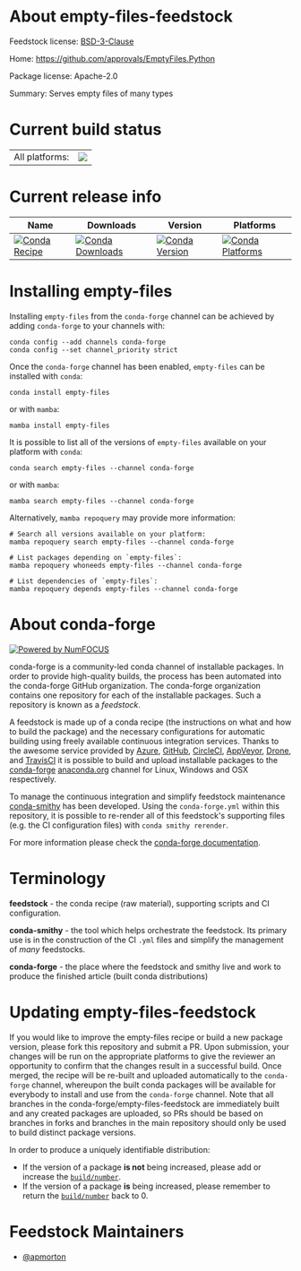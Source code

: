 About empty-files-feedstock
===========================

Feedstock license: [BSD-3-Clause](https://github.com/conda-forge/empty-files-feedstock/blob/main/LICENSE.txt)

Home: https://github.com/approvals/EmptyFiles.Python

Package license: Apache-2.0

Summary: Serves empty files of many types

Current build status
====================


<table><tr><td>All platforms:</td>
    <td>
      <a href="https://dev.azure.com/conda-forge/feedstock-builds/_build/latest?definitionId=22741&branchName=main">
        <img src="https://dev.azure.com/conda-forge/feedstock-builds/_apis/build/status/empty-files-feedstock?branchName=main">
      </a>
    </td>
  </tr>
</table>

Current release info
====================

| Name | Downloads | Version | Platforms |
| --- | --- | --- | --- |
| [![Conda Recipe](https://img.shields.io/badge/recipe-empty--files-green.svg)](https://anaconda.org/conda-forge/empty-files) | [![Conda Downloads](https://img.shields.io/conda/dn/conda-forge/empty-files.svg)](https://anaconda.org/conda-forge/empty-files) | [![Conda Version](https://img.shields.io/conda/vn/conda-forge/empty-files.svg)](https://anaconda.org/conda-forge/empty-files) | [![Conda Platforms](https://img.shields.io/conda/pn/conda-forge/empty-files.svg)](https://anaconda.org/conda-forge/empty-files) |

Installing empty-files
======================

Installing `empty-files` from the `conda-forge` channel can be achieved by adding `conda-forge` to your channels with:

```
conda config --add channels conda-forge
conda config --set channel_priority strict
```

Once the `conda-forge` channel has been enabled, `empty-files` can be installed with `conda`:

```
conda install empty-files
```

or with `mamba`:

```
mamba install empty-files
```

It is possible to list all of the versions of `empty-files` available on your platform with `conda`:

```
conda search empty-files --channel conda-forge
```

or with `mamba`:

```
mamba search empty-files --channel conda-forge
```

Alternatively, `mamba repoquery` may provide more information:

```
# Search all versions available on your platform:
mamba repoquery search empty-files --channel conda-forge

# List packages depending on `empty-files`:
mamba repoquery whoneeds empty-files --channel conda-forge

# List dependencies of `empty-files`:
mamba repoquery depends empty-files --channel conda-forge
```


About conda-forge
=================

[![Powered by
NumFOCUS](https://img.shields.io/badge/powered%20by-NumFOCUS-orange.svg?style=flat&colorA=E1523D&colorB=007D8A)](https://numfocus.org)

conda-forge is a community-led conda channel of installable packages.
In order to provide high-quality builds, the process has been automated into the
conda-forge GitHub organization. The conda-forge organization contains one repository
for each of the installable packages. Such a repository is known as a *feedstock*.

A feedstock is made up of a conda recipe (the instructions on what and how to build
the package) and the necessary configurations for automatic building using freely
available continuous integration services. Thanks to the awesome service provided by
[Azure](https://azure.microsoft.com/en-us/services/devops/), [GitHub](https://github.com/),
[CircleCI](https://circleci.com/), [AppVeyor](https://www.appveyor.com/),
[Drone](https://cloud.drone.io/welcome), and [TravisCI](https://travis-ci.com/)
it is possible to build and upload installable packages to the
[conda-forge](https://anaconda.org/conda-forge) [anaconda.org](https://anaconda.org/)
channel for Linux, Windows and OSX respectively.

To manage the continuous integration and simplify feedstock maintenance
[conda-smithy](https://github.com/conda-forge/conda-smithy) has been developed.
Using the ``conda-forge.yml`` within this repository, it is possible to re-render all of
this feedstock's supporting files (e.g. the CI configuration files) with ``conda smithy rerender``.

For more information please check the [conda-forge documentation](https://conda-forge.org/docs/).

Terminology
===========

**feedstock** - the conda recipe (raw material), supporting scripts and CI configuration.

**conda-smithy** - the tool which helps orchestrate the feedstock.
                   Its primary use is in the construction of the CI ``.yml`` files
                   and simplify the management of *many* feedstocks.

**conda-forge** - the place where the feedstock and smithy live and work to
                  produce the finished article (built conda distributions)


Updating empty-files-feedstock
==============================

If you would like to improve the empty-files recipe or build a new
package version, please fork this repository and submit a PR. Upon submission,
your changes will be run on the appropriate platforms to give the reviewer an
opportunity to confirm that the changes result in a successful build. Once
merged, the recipe will be re-built and uploaded automatically to the
`conda-forge` channel, whereupon the built conda packages will be available for
everybody to install and use from the `conda-forge` channel.
Note that all branches in the conda-forge/empty-files-feedstock are
immediately built and any created packages are uploaded, so PRs should be based
on branches in forks and branches in the main repository should only be used to
build distinct package versions.

In order to produce a uniquely identifiable distribution:
 * If the version of a package **is not** being increased, please add or increase
   the [``build/number``](https://docs.conda.io/projects/conda-build/en/latest/resources/define-metadata.html#build-number-and-string).
 * If the version of a package **is** being increased, please remember to return
   the [``build/number``](https://docs.conda.io/projects/conda-build/en/latest/resources/define-metadata.html#build-number-and-string)
   back to 0.

Feedstock Maintainers
=====================

* [@apmorton](https://github.com/apmorton/)


